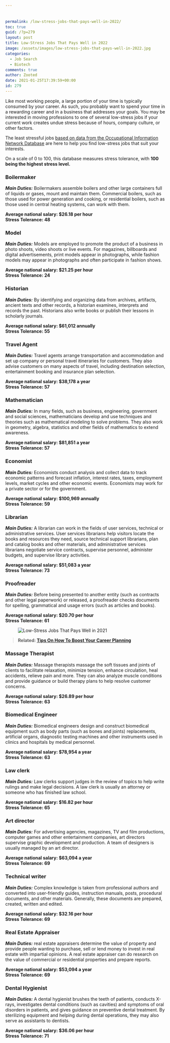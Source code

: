 ```yaml
---


permalink: /low-stress-jobs-that-pays-well-in-2022/
toc: true
guid: /?p=279
layout: post
title: Low-Stress Jobs That Pays Well in 2022
image: /assets/images/low-stress-jobs-that-pays-well-in-2022.jpg
categories:
  - Job Search
  - Biotech
comments: true
author: Zooted
date: 2021-01-25T17:39:59+00:00
id: 279
---
```

Like most working people, a large portion of your time is typically consumed by your career. As such, you probably want to spend your time in a rewarding career and in a business that addresses your goals. You may be interested in moving professions to one of several low-stress jobs if your current work creates undue stress because of hours, company culture, or other factors.

The least stressful jobs [based on data from the Occupational Information Network Database](https://www.onetonline.org/find/descriptor/result/1.C.4.b?a=1) are here to help you find low-stress jobs that suit your interests.

On a scale of 0 to 100, this database measures stress tolerance, with **100 being the highest stress level.**

### Boilermaker

***Main Duties:*** Boilermakers assemble boilers and other large containers full of liquids or gases, mount and maintain them. Commercial boilers, such as those used for power generation and cooking, or residential boilers, such as those used in central heating systems, can work with them.

**Average national salary: $26.18 per hour\
Stress Tolerance: 48**

### Model

***Main Duties:*** Models are employed to promote the product of a business in photo shoots, video shoots or live events. For magazines, billboards and digital advertisements, print models appear in photographs, while fashion models may appear in photographs and often participate in fashion shows.

**Average national salary: $21.25 per hour\
Stress Tolerance: 24**

### Historian

***Main Duties:*** By identifying and organizing data from archives, artifacts, ancient texts and other records, a historian examines, interprets and records the past. Historians also write books or publish their lessons in scholarly journals.

**Average national salary: $61,012 annually\
Stress Tolerance: 55**

### Travel Agent

***Main Duties:*** Travel agents arrange transportation and accommodation and set up company or personal travel itineraries for customers. They also advise customers on many aspects of travel, including destination selection, entertainment booking and insurance plan selection.

**Average national salary: $38,178 a year\
Stress Tolerance: 57**

### Mathematician

***Main Duties:*** In many fields, such as business, engineering, government and social sciences, mathematicians develop and use techniques and theories such as mathematical modeling to solve problems. They also work in geometry, algebra, statistics and other fields of mathematics to extend awareness.

**Average national salary: $81,851 a year\
Stress Tolerance: 57**

### Economist

***Main Duties:*** Economists conduct analysis and collect data to track economic patterns and forecast inflation, interest rates, taxes, employment levels, market cycles and other economic events. Economists may work for a private sector or for the government.

**Average national salary: $100,969 annually\
Stress Tolerance: 59**

### Librarian

***Main Duties:*** A librarian can work in the fields of user services, technical or administrative services. User services librarians help visitors locate the books and resources they need, source technical support librarians, plan and catalog books and other materials, and administrative services librarians negotiate service contracts, supervise personnel, administer budgets, and supervise library activities.

**Average national salary: $51,083 a year\
Stress Tolerance: 73**

### Proofreader

***Main Duties:*** Before being presented to another entity (such as contracts and other legal paperwork) or released, a proofreader checks documents for spelling, grammatical and usage errors (such as articles and books).

**Average national salary: $20.70 per hour\
Stress Tolerance: 61**

<figure class="wp-block-image size-large">

<img loading="lazy" width="780" height="470" src="/wp-content/uploads/2021/01/massage-therapist.jpg" alt="Low-Stress Jobs That Pays Well in 2021" class="wp-image-280" srcset="/wp-content/uploads/2021/01/massage-therapist.jpg 780w, /wp-content/uploads/2021/01/massage-therapist-300x181.jpg 300w, /wp-content/uploads/2021/01/massage-therapist-768x463.jpg 768w" sizes="(max-width: 780px) 100vw, 780px" /> </figure> 

> **Related: [Tips On How To Boost Your Career Planning](/career-planning-tips)**



### Massage Therapist

***Main Duties:*** Massage therapists massage the soft tissues and joints of clients to facilitate relaxation, minimize tension, enhance circulation, heal accidents, relieve pain and more. They can also analyze muscle conditions and provide guidance or build therapy plans to help resolve customer concerns.

**Average national salary: $26.89 per hour\
Stress Tolerance: 63**

### Biomedical Engineer

***Main Duties:*** Biomedical engineers design and construct biomedical equipment such as body parts (such as bones and joints) replacements, artificial organs, diagnostic testing machines and other instruments used in clinics and hospitals by medical personnel.

**Average national salary: $78,954 a year\
Stress Tolerance: 63**

### Law clerk

***Main Duties:*** Law clerks support judges in the review of topics to help write rulings and make legal decisions. A law clerk is usually an attorney or someone who has finished law school.

**Average national salary: $16.82 per hour\
Stress Tolerance: 65**

### Art director

***Main Duties:*** For advertising agencies, magazines, TV and film productions, computer games and other entertainment companies, art directors supervise graphic development and production. A team of designers is usually managed by an art director.

**Average national salary: $63,094 a year\
Stress Tolerance: 69**

### Technical writer

***Main Duties:*** Complex knowledge is taken from professional authors and converted into user-friendly guides, instruction manuals, posts, procedural documents, and other materials. Generally, these documents are prepared, created, written and edited.

**Average national salary: $32.16 per hour\
Stress Tolerance: 69**

### Real Estate Appraiser

***Main Duties:*** real estate appraisers determine the value of property and provide people wanting to purchase, sell or lend money to invest in real estate with impartial opinions. A real estate appraiser can do research on the value of commercial or residential properties and prepare reports.

**Average national salary: $53,094 a year\
Stress Tolerance: 69**

### Dental Hygienist

***Main Duties:*** A dental hygienist brushes the teeth of patients, conducts X-rays, investigates dental conditions (such as cavities) and symptoms of oral disorders in patients, and gives guidance on preventive dental treatment. By sterilizing equipment and helping during dental operations, they may also serve as assistants to dentists.

**Average national salary: $36.06 per hour\
Stress Tolerance: 71**